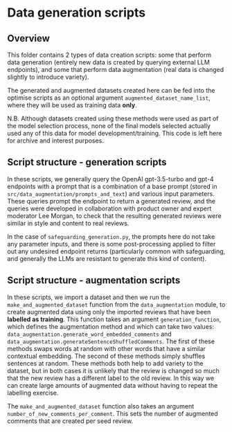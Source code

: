 # Data generation scripts

## Overview

This folder contains 2 types of data creation scripts: some that perform data generation (entirely new data is created by querying external LLM endpoints), and some that perform data augmentation (real data is changed slightly to introduce variety).

The generated and augmented datasets created here can be fed into the optimise scripts as an optional argument `augmented_dataset_name_list`, where they will be used as training data **only**.

N.B. Although datasets created using these methods were used as part of the model selection process, none of the final models selected actually used any of this data for model development/training. This code is left here for archive and interest purposes.

## Script structure - generation scripts

In these scripts, we generally query the OpenAI gpt-3.5-turbo and gpt-4 endpoints with a prompt that is a combination of a base prompt (stored in `src/data_augmentation/prompts_and_text`) and various input parameters. These queries prompt the endpoint to return a generated review, and the queries were developed in collaboration with product owner and expert moderator Lee Morgan, to check that the resulting generated reviews were similar in style and content to real reviews. 

In the case of `safeguarding_generation.py`, the prompts here do not take any parameter inputs, and there is some post-processing applied to filter out any undesired endpoint returns (particularly common with safeguarding, and generally the LLMs are resistant to generate this kind of content).

## Script structure - augmentation scripts

In these scripts, we import a dataset and then we run the `make_and_augmented_dataset` function from the `data_augmentation` module, to create augmented data using only the imported reviews that have been **labelled as training**. This function takes an argument `generation_function`, which defines the augmentation method and which can take two values: `data_augmentation.generate_word_embedded_comments` and `data_augmentation.generateSentenceShuffledComments`. The first of these methods swaps words at random with other words that have a similar contextual embedding. The second of these methods simply shuffles sentences at random. These methods both help to add variety to the dataset, but in both cases it is unlikely that the review is changed so much that the new review has a different label to the old review. In this way we can create large amounts of augmented data without having to repeat the labelling exercise.

The `make_and_augmented_dataset` function also takes an argument `number_of_new_comments_per_comment`. This sets the number of augmented comments that are created per seed review.
